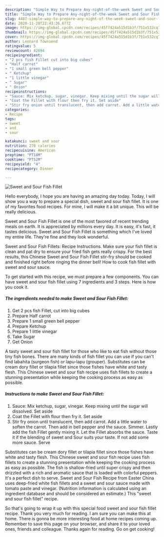 ```yaml
---
description: "Simple Way to Prepare Any-night-of-the-week Sweet and Sour Fish Fillet"
title: "Simple Way to Prepare Any-night-of-the-week Sweet and Sour Fish Fillet"
slug: 4487-simple-way-to-prepare-any-night-of-the-week-sweet-and-sour-fish-fillet
date: 2020-11-28T22:43:26.677Z
image: https://img-global.cpcdn.com/recipes/45f7424a515d1b3f/751x532cq70/sweet-and-sour-fish-fillet-recipe-main-photo.jpg
thumbnail: https://img-global.cpcdn.com/recipes/45f7424a515d1b3f/751x532cq70/sweet-and-sour-fish-fillet-recipe-main-photo.jpg
cover: https://img-global.cpcdn.com/recipes/45f7424a515d1b3f/751x532cq70/sweet-and-sour-fish-fillet-recipe-main-photo.jpg
author: Leonard Townsend
ratingvalue: 5
reviewcount: 42694
recipeingredient:
- "2 pcs fish Fillet cut into big cubes"
- "Half carrot"
- "1 small green bell pepper"
- " Ketchup"
- "1 little vinegar"
- " Sugar"
- " Onion"
recipeinstructions:
- "Sauce: Mix ketchup, sugar, vinegar. Keep mixing until the sugar will dissolved. Set aside"
- "Coat the Fillet with flour then fry it. Set aside"
- "Stir fry onion until translucent, then add carrot. Add a little water to soften the carrot. Then add in bell pepper and the sauce. Simmer. Lastly add the fish Fillet gently mixing it. Let the Fillet absorbs the sauce. Taste it if the blending of sweet and Sour suits your taste. If not add some more sauce. Serve"
categories:
- Recipe
tags:
- sweet
- and
- sour

katakunci: sweet and sour 
nutrition: 278 calories
recipecuisine: American
preptime: "PT18M"
cooktime: "PT52M"
recipeyield: "4"
recipecategory: Dinner

---
```



![Sweet and Sour Fish Fillet](https://img-global.cpcdn.com/recipes/45f7424a515d1b3f/751x532cq70/sweet-and-sour-fish-fillet-recipe-main-photo.jpg)

Hello everybody, I hope you are having an amazing day today. Today, I will show you a way to prepare a special dish, sweet and sour fish fillet. It is one of my favorites food recipes. For mine, I will make it a bit unique. This will be really delicious.

Sweet and Sour Fish Fillet is one of the most favored of recent trending meals on earth. It is appreciated by millions every day. It is easy, it's fast, it tastes delicious. Sweet and Sour Fish Fillet is something which I've loved my entire life. They're fine and they look wonderful.

Sweet and Sour Fish Fillets: Recipe Instructions. Make sure your fish fillet is clean and pat dry to ensure your fried fish gets really crispy. For the best results, this Chinese Sweet and Sour Fish Fillet stir-fry should be cooked and finished right before ringing the dinner bell! How to cook fish fillet with sweet and sour sauce.


To get started with this recipe, we must prepare a few components. You can have sweet and sour fish fillet using 7 ingredients and 3 steps. Here is how you cook it.

<!--inarticleads1-->

##### The ingredients needed to make Sweet and Sour Fish Fillet:

1. Get 2 pcs fish Fillet, cut into big cubes
1. Prepare Half carrot
1. Prepare 1 small green bell pepper
1. Prepare  Ketchup
1. Prepare 1 little vinegar
1. Take  Sugar
1. Get  Onion


A tasty sweet and sour fish fillet for those who like to eat fish without those tiny fish bones. There are many kinds of fish fillet you can use if you can&#39;t find labahita (surgeon fish) or lapu-lapu (grouper). Substitutes can be cream dory fillet or tilapia fillet since those fishes have white and tasty flesh. This Chinese sweet and sour fish recipe uses fish fillets to create a stunning presentation while keeping the cooking process as easy as possible. 

<!--inarticleads2-->

##### Instructions to make Sweet and Sour Fish Fillet:

1. Sauce: Mix ketchup, sugar, vinegar. Keep mixing until the sugar will dissolved. Set aside
1. Coat the Fillet with flour then fry it. Set aside
1. Stir fry onion until translucent, then add carrot. Add a little water to soften the carrot. Then add in bell pepper and the sauce. Simmer. Lastly add the fish Fillet gently mixing it. Let the Fillet absorbs the sauce. Taste it if the blending of sweet and Sour suits your taste. If not add some more sauce. Serve


Substitutes can be cream dory fillet or tilapia fillet since those fishes have white and tasty flesh. This Chinese sweet and sour fish recipe uses fish fillets to create a stunning presentation while keeping the cooking process as easy as possible. The fish is shallow-fried until super crispy and then drizzled with a rich and aromatic sauce that is loaded with colorful peppers. It&#39;s a perfect dish to serve. Sweet and Sour Fish Recipe from Easter China uses deep-fried white fish fillets and a sweet and sour sauce made with tomato paste and vinegar. (Nutrition information is calculated using an ingredient database and should be considered an estimate.) This &#34;sweet and sour fish fillet&#34; recipe. 

So that's going to wrap it up with this special food sweet and sour fish fillet recipe. Thank you very much for reading. I am sure you can make this at home. There is gonna be more interesting food at home recipes coming up. Remember to save this page on your browser, and share it to your loved ones, friends and colleague. Thanks again for reading. Go on get cooking!
